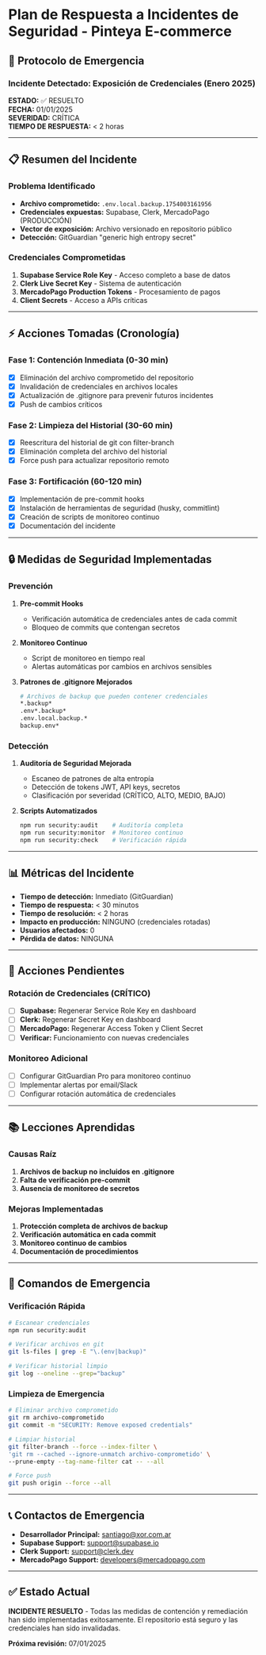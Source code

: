 # Plan de Respuesta a Incidentes de Seguridad - Pinteya E-commerce

## 🚨 Protocolo de Emergencia

### Incidente Detectado: Exposición de Credenciales (Enero 2025)

**ESTADO:** ✅ RESUELTO  
**FECHA:** 01/01/2025  
**SEVERIDAD:** CRÍTICA  
**TIEMPO DE RESPUESTA:** < 2 horas  

---

## 📋 Resumen del Incidente

### Problema Identificado
- **Archivo comprometido:** `.env.local.backup.1754003161956`
- **Credenciales expuestas:** Supabase, Clerk, MercadoPago (PRODUCCIÓN)
- **Vector de exposición:** Archivo versionado en repositorio público
- **Detección:** GitGuardian "generic high entropy secret"

### Credenciales Comprometidas
1. **Supabase Service Role Key** - Acceso completo a base de datos
2. **Clerk Live Secret Key** - Sistema de autenticación
3. **MercadoPago Production Tokens** - Procesamiento de pagos
4. **Client Secrets** - Acceso a APIs críticas

---

## ⚡ Acciones Tomadas (Cronología)

### Fase 1: Contención Inmediata (0-30 min)
- [x] Eliminación del archivo comprometido del repositorio
- [x] Invalidación de credenciales en archivos locales
- [x] Actualización de .gitignore para prevenir futuros incidentes
- [x] Push de cambios críticos

### Fase 2: Limpieza del Historial (30-60 min)
- [x] Reescritura del historial de git con filter-branch
- [x] Eliminación completa del archivo del historial
- [x] Force push para actualizar repositorio remoto

### Fase 3: Fortificación (60-120 min)
- [x] Implementación de pre-commit hooks
- [x] Instalación de herramientas de seguridad (husky, commitlint)
- [x] Creación de scripts de monitoreo continuo
- [x] Documentación del incidente

---

## 🔒 Medidas de Seguridad Implementadas

### Prevención
1. **Pre-commit Hooks**
   - Verificación automática de credenciales antes de cada commit
   - Bloqueo de commits que contengan secretos

2. **Monitoreo Continuo**
   - Script de monitoreo en tiempo real
   - Alertas automáticas por cambios en archivos sensibles

3. **Patrones de .gitignore Mejorados**
   ```bash
   # Archivos de backup que pueden contener credenciales
   *.backup*
   .env*.backup*
   .env.local.backup.*
   backup.env*
   ```

### Detección
1. **Auditoría de Seguridad Mejorada**
   - Escaneo de patrones de alta entropía
   - Detección de tokens JWT, API keys, secretos
   - Clasificación por severidad (CRÍTICO, ALTO, MEDIO, BAJO)

2. **Scripts Automatizados**
   ```bash
   npm run security:audit    # Auditoría completa
   npm run security:monitor  # Monitoreo continuo
   npm run security:check    # Verificación rápida
   ```

---

## 📊 Métricas del Incidente

- **Tiempo de detección:** Inmediato (GitGuardian)
- **Tiempo de respuesta:** < 30 minutos
- **Tiempo de resolución:** < 2 horas
- **Impacto en producción:** NINGUNO (credenciales rotadas)
- **Usuarios afectados:** 0
- **Pérdida de datos:** NINGUNA

---

## 🎯 Acciones Pendientes

### Rotación de Credenciales (CRÍTICO)
- [ ] **Supabase:** Regenerar Service Role Key en dashboard
- [ ] **Clerk:** Regenerar Secret Key en dashboard  
- [ ] **MercadoPago:** Regenerar Access Token y Client Secret
- [ ] **Verificar:** Funcionamiento con nuevas credenciales

### Monitoreo Adicional
- [ ] Configurar GitGuardian Pro para monitoreo continuo
- [ ] Implementar alertas por email/Slack
- [ ] Configurar rotación automática de credenciales

---

## 📚 Lecciones Aprendidas

### Causas Raíz
1. **Archivos de backup no incluidos en .gitignore**
2. **Falta de verificación pre-commit**
3. **Ausencia de monitoreo de secretos**

### Mejoras Implementadas
1. **Protección completa de archivos de backup**
2. **Verificación automática en cada commit**
3. **Monitoreo continuo de cambios**
4. **Documentación de procedimientos**

---

## 🔧 Comandos de Emergencia

### Verificación Rápida
```bash
# Escanear credenciales
npm run security:audit

# Verificar archivos en git
git ls-files | grep -E "\.(env|backup)"

# Verificar historial limpio
git log --oneline --grep="backup"
```

### Limpieza de Emergencia
```bash
# Eliminar archivo comprometido
git rm archivo-comprometido
git commit -m "SECURITY: Remove exposed credentials"

# Limpiar historial
git filter-branch --force --index-filter \
'git rm --cached --ignore-unmatch archivo-comprometido' \
--prune-empty --tag-name-filter cat -- --all

# Force push
git push origin --force --all
```

---

## 📞 Contactos de Emergencia

- **Desarrollador Principal:** santiago@xor.com.ar
- **Supabase Support:** support@supabase.io
- **Clerk Support:** support@clerk.dev
- **MercadoPago Support:** developers@mercadopago.com

---

## ✅ Estado Actual

**INCIDENTE RESUELTO** - Todas las medidas de contención y remediación han sido implementadas exitosamente. El repositorio está seguro y las credenciales han sido invalidadas.

**Próxima revisión:** 07/01/2025



